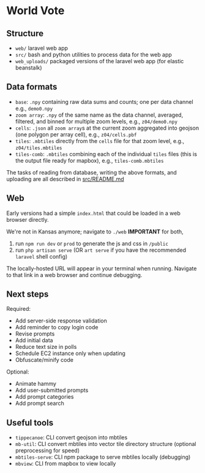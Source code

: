 # World Vote

## Structure
* `web/` laravel web app  
* `src/` bash and python utilities to process data for the web app  
* `web_uploads/` packaged versions of the laravel web app (for elastic beanstalk)  


## Data formats
* `base`: `.npy` containing raw data sums and counts; one per data channel e.g., `demo0.npy`  
* `zoom array`: `.npy` of the same name as the data channel, averaged, filtered, and binned for multiple zoom levels, e.g., `z04/demo0.npy`  
* `cells`: `.json` all `zoom array`s at the current zoom aggregated into geojson (one polygon per array cell), e.g., `z04/cells.pbf`
* `tiles`: `.mbtiles` directly from the `cells` file for that zoom level, e.g., `z04/tiles.mbtiles`  
* `tiles-comb`: `.mbtiles` combining each of the individual `tiles` files (this is the output file ready for mapbox), e.g., `tiles-comb.mbtiles`  

The tasks of reading from database, writing the above formats, and uploading are all described in [src/README.md](src/README.md)

## Web
Early versions had a simple `index.html` that could be loaded in a web browser directly.

We're not in Kansas anymore; navigate to `./web` **IMPORTANT** for both,
1. run `npm run dev` or `prod` to generate the js and css in `/public`  
2. run `php artisan serve` (OR `art serve` if you have the recommended `laravel` shell config)  

The locally-hosted URL will appear in your terminal when running. Navigate to that link in a web browser and continue debugging.


## Next steps
Required:  
* Add server-side response validation
* Add reminder to copy login code
* Revise prompts
* Add initial data
* Reduce text size in polls
* Schedule EC2 instance only when updating
* Obfuscate/minify code

Optional:
* Animate hammy
* Add user-submitted prompts
* Add prompt categories  
* Add prompt search  


## Useful tools
* `tippecanoe`: CLI convert geojson into mbtiles  
* `mb-util`: CLI convert mbtiles into vector tile directory structure (optional preprocessing for speed)  
* `mbtiles-serve`: CLI npm package to serve mbtiles locally (debugging)  
* `mbview`: CLI from mapbox to view locally  
